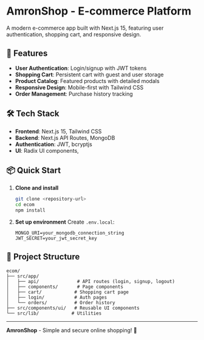 # AmronShop - E-commerce Platform

A modern e-commerce app built with Next.js 15, featuring user authentication, shopping cart, and responsive design.

## 🚀 Features

- **User Authentication**: Login/signup with JWT tokens
- **Shopping Cart**: Persistent cart with guest and user storage
- **Product Catalog**: Featured products with detailed modals
- **Responsive Design**: Mobile-first with Tailwind CSS
- **Order Management**: Purchase history tracking

## 🛠️ Tech Stack

- **Frontend**: Next.js 15, Tailwind CSS
- **Backend**: Next.js API Routes, MongoDB
- **Authentication**: JWT, bcryptjs
- **UI**: Radix UI components, 

## 📦 Quick Start

1. **Clone and install**
   ```bash
   git clone <repository-url>
   cd ecom
   npm install
   ```

2. **Set up environment**
   Create `.env.local`:
   ```env
   MONGO_URI=your_mongodb_connection_string
   JWT_SECRET=your_jwt_secret_key
   ```

## 📁 Project Structure

```
ecom/
├── src/app/
│   ├── api/              # API routes (login, signup, logout)
│   ├── components/       # Page components
│   ├── cart/            # Shopping cart page
│   ├── login/           # Auth pages
│   └── orders/          # Order history
├── src/components/ui/   # Reusable UI components
└── src/lib/            # Utilities
```


---

**AmronShop** - Simple and secure online shopping! 🛒
